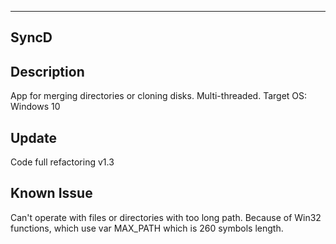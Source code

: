 ********************************************************************************
## SyncD

## Description
App for merging directories or cloning disks.
Multi-threaded.
Target OS: Windows 10 

## Update
Code full refactoring v1.3

## Known Issue
Can't operate with files or directories with too long path. Because of Win32 functions, which use var MAX_PATH which is 260 symbols length. 
